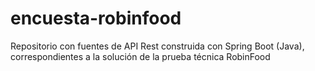 # encuesta-robinfood
Repositorio con fuentes de API Rest construida con Spring Boot (Java), correspondientes a la solución de la prueba técnica RobinFood
